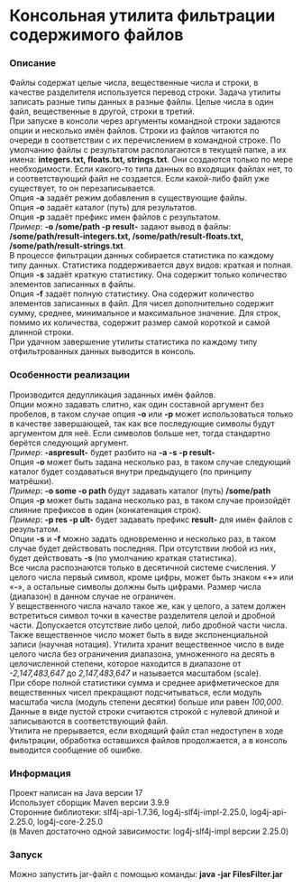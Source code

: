 #  Консольная утилита фильтрации содержимого файлов
### Описание
Файлы содержат целые числа, вещественные числа и строки, в качестве разделителя используется перевод
строки. Задача утилиты записать разные типы данных в разные файлы. Целые числа в один файл,
вещественные в другой, строки в третий.\
При запуске в консоли через аргументы командной строки задаются опции и несколько имён файлов.
Строки из файлов читаются по очереди в соответствии с их перечислением в командной строке.
По умолчанию файлы с результатом располагаются в текущей папке, а их имена: **integers.txt,
floats.txt, strings.txt**. Они создаются только по мере необходимости.
Если какого-то типа данных во входящих файлах нет, то и соответствующий файл не создается.
Если какой-либо файл уже существует, то он перезаписывается.\
Опция **-a** задаёт режим добавления в существующие файлы.\
Опция **-o** задаёт каталог (путь) для результатов.\
Опция **-p** задаёт префикс имен файлов с результатом.\
*Пример*: **-o /some/path -p result-** задают вывод в файлы: **/some/path/result-integers.txt,
/some/path/result-floats.txt, /some/path/result-strings.txt**.\
В процессе фильтрации данных собирается статистика по каждому типу данных. Статистика поддерживается
двух видов: краткая и полная.\
Опция **-s** задаёт краткую статистику. Она содержит только количество элементов записанных в файлы.\
Опция **-f** задаёт полную статистику. Она содержит количество элементов записанных в файл.
Для чисел дополнительно содержит сумму, среднее, минимальное и максимальное значение.
Для строк, помимо их количества, содержит размер самой короткой и самой длинной строки.\
При удачном завершение утилиты статистика по каждому типу отфильтрованных данных выводится
в консоль.
### Особенности реализации
Производится дедупликация заданных имён файлов.\
Опции можно задавать слитно, как один составной аргумент без пробелов, в таком случае опция **-o** или
**-p** может использоваться только в качестве завершающей, так как все последующие символы будут
аргументом для неё. Если символов больше нет, тогда стандартно берётся следующий аргумент.\
*Пример*: **-aspresult-** будет разбито на **-a -s -p result-**\
Опция **-o** может быть задана несколько раз, в таком случае следующий каталог будет создаваться
внутри предыдущего (по принципу матрёшки).\
*Пример*: **-o some -o path** будут задавать каталог (путь) **/some/path**\
Опция **-p** может быть задана несколько раз, в таком случае произойдёт слияние префиксов в один
(конкатенация строк).\
*Пример*: **-p res -p ult-** будет задавать префикс **result-** для имён файлов с результатом.\
Опции **-s** и **-f** можно задать одновременно и несколько раз, в таком случае будет действовать
последняя. При отсутствии любой из них, будет действовать **-s** (по умолчанию краткая статистика).\
Все числа распознаются только в десятичной системе счисления.
У целого числа первый символ, кроме цифры, может быть знаком «**+**» или «**-**», а остальные символы
должны быть цифрами. Размер числа (диапазон) в данном случае не ограничен.\
У вещественного числа начало такое же, как у целого, а затем должен встретиться символ точки в качестве
разделителя целой и дробной части. Допускается отсутствие либо целой, либо дробной части числа.
Также вещественное число может быть в виде экспоненциальной записи (научная нотация).
Утилита хранит вещественное число в виде целого числа без ограничения диапазона, умноженного
на десять в целочисленной степени, которое находится в диапазоне от *-2,147,483,647* до *2,147,483,647* 
и называется масштабом (scale).\
При сборе полной статистики сумма и среднее арифметическое для вещественных чисел прекращают
подсчитываться, если модуль масштаба числа (модуль степени десятки) больше или равен *100,000*.\
Данные в виде пустой строки считаются строкой с нулевой длиной и записываются в соответствующий файл.\
Утилита не прерывается, если входящий файл стал недоступен в ходе фильтрации, обработка оставшихся
файлов продолжается, а в консоль выводится сообщение об ошибке.
### Информация
Проект написан на Java версии 17\
Использует сборщик Maven версии 3.9.9\
Сторонние библиотеки: slf4j-api-1.7.36, log4j-slf4j-impl-2.25.0, log4j-api-2.25.0, log4j-core-2.25.0\
(в Maven достаточно одной зависимости: log4j-slf4j-impl версии 2.25.0)
### Запуск
Можно запустить jar-файл с помощью команды: **java -jar FilesFilter.jar**
